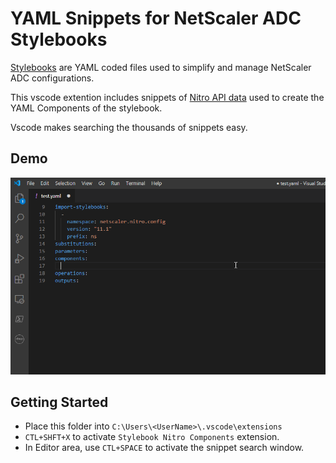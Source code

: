 # YAML Snippets for NetScaler ADC Stylebooks

[Stylebooks](https://docs.citrix.com/en-us/netscaler-mas/12/stylebooks.html) are YAML coded files used to simplify and manage NetScaler ADC configurations. 

This vscode extention includes snippets of [Nitro API data](https://developer-docs.citrix.com/projects/citrix-adc-nitro-api-reference/en/latest/) used to create the YAML Components of the stylebook.  

Vscode makes searching the thousands of snippets easy. 
## Demo

![demo](https://github.com/rd636/vscode-adc-stylebook-yaml-components/blob/master/demo.gif)

## Getting Started

- Place this folder into `C:\Users\<UserName>\.vscode\extensions`
- `CTL+SHFT+X` to activate `Stylebook Nitro Components` extension.
- In Editor area, use `CTL+SPACE` to activate the snippet search window.
